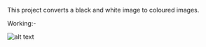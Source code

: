 This project converts a black and white image to coloured images.



Working:-


![alt text](https://github.com/akshaynarisetti/AI_Project2022/blob/main/Screenshot%202022-04-20%20at%208.55.58%20AM.png)
